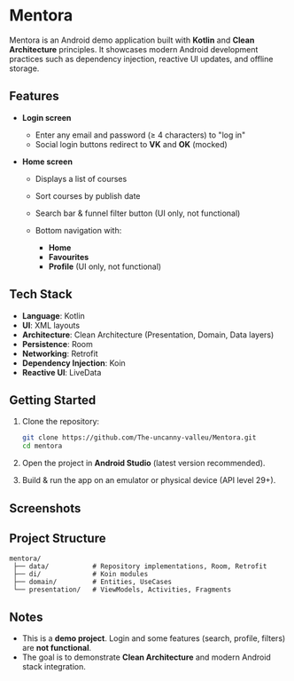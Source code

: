 # Mentora

Mentora is an Android demo application built with **Kotlin** and **Clean Architecture** principles.
It showcases modern Android development practices such as dependency injection, reactive UI updates, and offline storage.

## Features

* **Login screen**

  * Enter any email and password (≥ 4 characters) to "log in"
  * Social login buttons redirect to **VK** and **OK** (mocked)

* **Home screen**

  * Displays a list of courses
  * Sort courses by publish date
  * Search bar & funnel filter button (UI only, not functional)
  * Bottom navigation with:

    * **Home**
    * **Favourites**
    * **Profile** (UI only, not functional)

## Tech Stack

* **Language**: Kotlin
* **UI**: XML layouts
* **Architecture**: Clean Architecture (Presentation, Domain, Data layers)
* **Persistence**: Room
* **Networking**: Retrofit
* **Dependency Injection**: Koin
* **Reactive UI**: LiveData

## Getting Started

1. Clone the repository:

   ```bash
   git clone https://github.com/The-uncanny-valleu/Mentora.git
   cd mentora
   ```
2. Open the project in **Android Studio** (latest version recommended).
3. Build & run the app on an emulator or physical device (API level 29+).

## Screenshots



## Project Structure

```
mentora/
 ├── data/           # Repository implementations, Room, Retrofit
 ├── di/             # Koin modules
 ├── domain/         # Entities, UseCases
 └── presentation/   # ViewModels, Activities, Fragments
```
## Notes

* This is a **demo project**. Login and some features (search, profile, filters) are **not functional**.
* The goal is to demonstrate **Clean Architecture** and modern Android stack integration.
